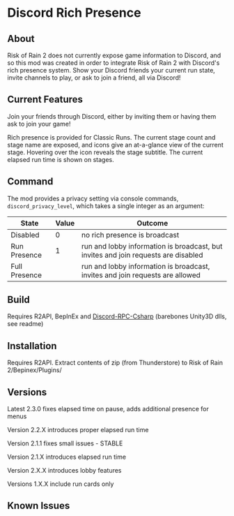 
# Discord Rich Presence

## About

Risk of Rain 2 does not currently expose game information to Discord, and so this mod was created in order to integrate Risk of Rain 2 with Discord's rich presence system. Show your Discord friends your current run state, invite channels to play, or ask to join a friend, all via Discord!

## Current Features
Join your friends through Discord, either by inviting them or having them ask to join your game!

Rich presence is provided for Classic Runs. The current stage count and stage name are exposed, and icons give an at-a-glance view of the current stage. Hovering over the icon reveals the stage subtitle. The current elapsed run time is shown on stages.

## Command
The mod provides a privacy setting via console commands, `discord_privacy_level`, which takes a single integer as an argument:

| State         | Value | Outcome                                                                            |
|---------------|-------|------------------------------------------------------------------------------------|
| Disabled      | 0     | no rich presence is broadcast                                                      |
| Run Presence  | 1     | run and lobby information is broadcast, but invites and join requests are disabled |
| Full Presence |       | run and lobby information is broadcast, invites and join requests are allowed      |

## Build
Requires R2API, BepInEx and [Discord-RPC-Csharp](https://github.com/Lachee/discord-rpc-csharp) (barebones Unity3D dlls, see readme)

## Installation

Requires R2API. Extract contents of zip (from Thunderstore) to Risk of Rain 2/Bepinex/Plugins/

## Versions

Latest 2.3.0 fixes elapsed time on pause, adds additional presence for menus

Version 2.2.X introduces proper elapsed run time

Version 2.1.1 fixes small issues - STABLE

Version 2.1.X introduces elapsed run time

Version 2.X.X introduces lobby features

Versions 1.X.X include run cards only

## Known Issues
